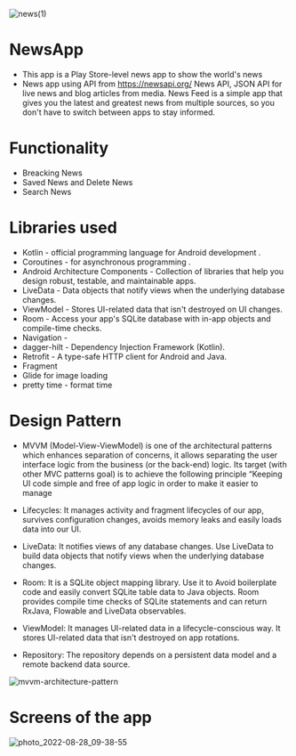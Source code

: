 
![news(1)](https://user-images.githubusercontent.com/65492308/184654648-cb25f668-2d3a-47ee-b561-5bf0b13f3f81.png)


# NewsApp

* This app is a Play Store-level news app to show the world's news
* News app using API from https://newsapi.org/ News API, JSON API for live news and blog articles from media. News Feed is a simple app that gives you the latest and greatest news from multiple sources, so you don't have to switch between apps to stay informed.
# Functionality

* Breacking News 
* Saved News and Delete News
* Search News

# Libraries used

   * Kotlin - official programming language for Android development .
   * Coroutines - for asynchronous programming .
   * Android Architecture Components - Collection of libraries that help you design robust, testable, and maintainable apps.
   * LiveData - Data objects that notify views when the underlying database changes.
   * ViewModel - Stores UI-related data that isn't destroyed on UI changes.
   * Room - Access your app's SQLite database with in-app objects and compile-time checks.
   * Navigation -
   * dagger-hilt - Dependency Injection Framework (Kotlin).
   * Retrofit - A type-safe HTTP client for Android and Java.
   * Fragment
   * Glide for image loading
   * pretty time - format time

# Design Pattern

* MVVM (Model-View-ViewModel) is one of the architectural patterns which enhances separation of concerns, it allows separating the user interface logic from the business (or the back-end) logic. Its target (with other MVC patterns goal) is to achieve the following principle “Keeping UI code simple and free of app logic in order to make it easier to manage

* Lifecycles: It manages activity and fragment lifecycles of our app, survives configuration changes, avoids memory leaks and easily loads data into our UI.

* LiveData: It notifies views of any database changes. Use LiveData to build data objects that notify views when the underlying database changes.

* Room: It is a SQLite object mapping library. Use it to Avoid boilerplate code and easily convert SQLite table data to Java objects. Room provides compile time checks of SQLite statements and can return RxJava, Flowable and LiveData observables.

* ViewModel: It manages UI-related data in a lifecycle-conscious way. It stores UI-related data that isn't destroyed on app rotations.

* Repository: The repository depends on a persistent data model and a remote backend data source.

![mvvm-architecture-pattern](https://user-images.githubusercontent.com/65492308/184433445-c245b60b-13f1-4c3c-ab37-32e0cfe23180.png)

# Screens of the app

![photo_2022-08-28_09-38-55](https://user-images.githubusercontent.com/65492308/187085698-1a4b32a8-b3d8-4244-aa5c-4e3e646c41f3.jpg)
